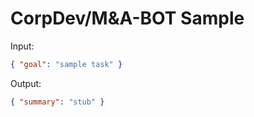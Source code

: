 # CorpDev/M&A-BOT Sample

Input:

```json
{ "goal": "sample task" }
```

Output:

```json
{ "summary": "stub" }
```
